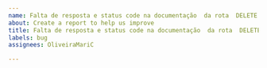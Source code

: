 ```yaml
---
name: Falta de resposta e status code na documentação  da rota  DELETE /produto
about: Create a report to help us improve
title: Falta de resposta e status code na documentação  da rota  DELETE /produto
labels: bug
assignees: OliveiraMariC

---
```



